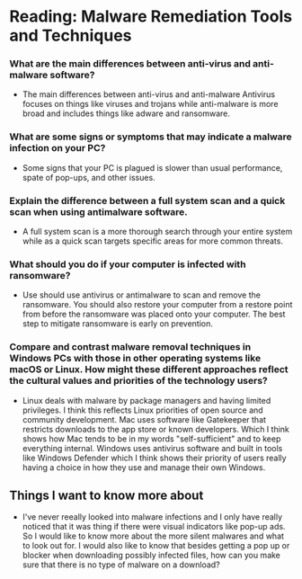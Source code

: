 # Reading: Malware Remediation Tools and Techniques 

### What are the main differences between anti-virus and anti-malware software?
- The main differences between anti-virus and anti-malware Antivirus focuses on things like viruses and trojans while anti-malware is more broad and includes things like adware and ransomware. 

### What are some signs or symptoms that may indicate a malware infection on your PC?
- Some signs that your PC is plagued is slower than usual performance, spate of pop-ups, and other issues.

### Explain the difference between a full system scan and a quick scan when using antimalware software.
- A full system scan is a more thorough search through your entire system while as a quick scan targets specific areas for more common threats. 

### What should you do if your computer is infected with ransomware?
- Use should use antivirus or antimalware to scan and remove the ransomware. You should also restore your computer from a restore point from before the ransomware was placed onto your computer. The best step to mitigate ransomware is early on prevention.

### Compare and contrast malware removal techniques in Windows PCs with those in other operating systems like macOS or Linux. How might these different approaches reflect the cultural values and priorities of the technology users?
- Linux deals with malware by package managers and having limited privileges. I think this reflects Linux priorities of open source and community development. Mac uses software like Gatekeeper that restricts downloads to the app store or known developers. Which I think shows how Mac tends to be in my words "self-sufficient" and to keep everything internal. Windows uses antivirus software and built in tools like Windows Defender which I think shows their priority of users really having a choice in how they use and manage their own Windows. 

## Things I want to know more about 
- I've never reeally looked into malware infections and I only have really noticed that it was thing if there were visual indicators like pop-up ads. So I would like to know more about the more silent malwares and what to look out for. I would also like to know that besides getting a pop up or blocker when downloading possibly infected files, how can you make sure that there is no type of malware on a download? 
